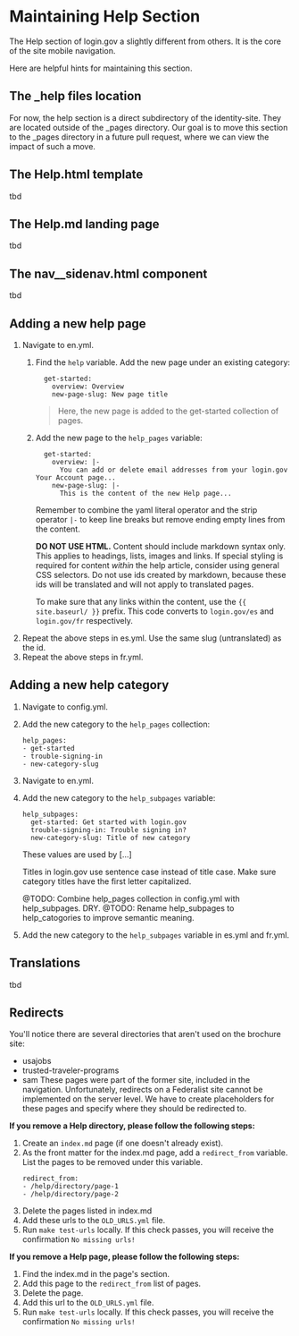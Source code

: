 # Maintaining Help Section

The Help section of login.gov a slightly different from others. It is the core of the site mobile navigation. 

Here are helpful hints for maintaining this section.

## The _help files location
For now, the help section is a direct subdirectory of the identity-site. They are located outside of the _pages directory. Our goal is to move this section to the _pages directory in a future pull request, where we can view the impact of such a move.

## The Help.html template
tbd

## The Help.md landing page
tbd

## The nav__sidenav.html component
tbd

## Adding a new help page
1. Navigate to en.yml.
    1. Find the `help` variable. Add the new page under an existing category:
        ```
          get-started:
            overview: Overview
            new-page-slug: New page title
        ```
        > Here, the new page is added to the get-started collection of pages.
    1. Add the new page to the `help_pages` variable:
        ```
          get-started:
            overview: |-
              You can add or delete email addresses from your login.gov Your Account page...
            new-page-slug: |-
              This is the content of the new Help page...
        ```
        Remember to combine the yaml literal operator and the strip operator `|-` to keep line breaks but remove ending empty lines from the content.

        **DO NOT USE HTML.** Content should include markdown syntax only. This applies to headings, lists, images and links. If special styling is required for content _within_ the help article, consider using general CSS selectors. Do not use ids created by markdown, because these ids will be translated and will not apply to translated pages.

        To make sure that any links within the content, use the ``{{ site.baseurl/ }}`` prefix. This code converts to `login.gov/es` and `login.gov/fr` respectively.
1. Repeat the above steps in es.yml. Use the same slug (untranslated) as the id.
1. Repeat the above steps in fr.yml.

## Adding a new help category
1. Navigate to config.yml.
1. Add the new category to the `help_pages` collection:
    ```
    help_pages:
    - get-started
    - trouble-signing-in
    - new-category-slug
    ```
1. Navigate to en.yml.
1. Add the new category to the `help_subpages` variable:
    ```
    help_subpages:
      get-started: Get started with login.gov
      trouble-signing-in: Trouble signing in?
      new-category-slug: Title of new category
    ```
    These values are used by [...] 
    
    Titles in login.gov use sentence case instead of title case. Make sure category titles have the first letter capitalized.
    
    @TODO: Combine help_pages collection in config.yml with help_subpages. DRY.
    @TODO: Rename help_subpages to help_catogories to improve semantic meaning.
1. Add the new category to the `help_subpages` variable in es.yml and fr.yml.

## Translations
tbd

## Redirects
You'll notice there are several directories that aren't used on the brochure site:
  * usajobs
  * trusted-traveler-programs
  * sam
These pages were part of the former site, included in the navigation. Unfortunately, redirects on a Federalist site cannot be implemented on the server level. We have to create placeholders for these pages and specify where they should be redirected to.

__If you remove a Help directory, please follow the following steps:__
  1. Create an `index.md` page (if one doesn't already exist).
  1. As the front matter for the index.md page, add a `redirect_from` variable. List the pages to be removed under this variable.
      ```
      redirect_from: 
      - /help/directory/page-1
      - /help/directory/page-2
      ```
  1. Delete the pages listed in index.md
  1. Add these urls to the `OLD_URLS.yml` file.
  1. Run `make test-urls` locally. If this check passes, you will receive the confirmation `No missing urls!`

__If you remove a Help page, please follow the following steps:__
  1. Find the index.md in the page's section. 
  1. Add this page to the `redirect_from` list of pages.
  1. Delete the page.
  1. Add this url to the `OLD_URLS.yml` file.
  1. Run `make test-urls` locally. If this check passes, you will receive the confirmation `No missing urls!`
